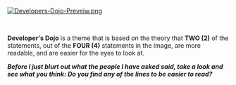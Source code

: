 
[![Developers-Dojo-Preveiw.png](https://i.postimg.cc/fL8RJnFg/Developers-Dojo-Preveiw.png)](https://postimg.cc/ZBySMgJr)


<br>

__Developer's Dojo__ is a theme that is based on the theory that __TWO (2)__ of
the statements, out of the __FOUR (4)__ statements in the image, are more
readable, and are easier for the eyes to look at.

___Before I just blurt out what the people I have asked said, take a look and
see what you think: Do you find any of the lines to be easier to read?___

